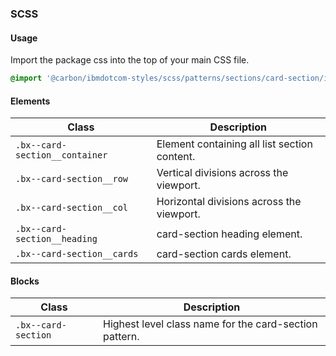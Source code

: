 ### SCSS

#### Usage

Import the package css into the top of your main CSS file.

```css
@import '@carbon/ibmdotcom-styles/scss/patterns/sections/card-section/index';
```

#### Elements

| Class                          | Description                                  |
| ------------------------------ | -------------------------------------------- |
| `.bx--card-section__container` | Element containing all list section content. |
| `.bx--card-section__row`       | Vertical divisions across the viewport.      |
| `.bx--card-section__col`       | Horizontal divisions across the viewport.    |
| `.bx--card-section__heading`   | card-section heading element.                |
| `.bx--card-section__cards`     | card-section cards element.                  |

#### Blocks

| Class               | Description                                            |
| ------------------- | ------------------------------------------------------ |
| `.bx--card-section` | Highest level class name for the card-section pattern. |
